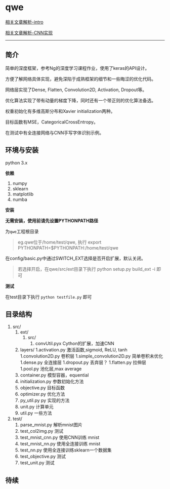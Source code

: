 # qwe
[相关文章解析-intro](http://www.cnblogs.com/pigbreeder/p/8375935.html)

[相关文章解析-CNN实现](http://www.cnblogs.com/pigbreeder/p/8376034.html)

---

## 简介
简单的深度框架，参考Ng的深度学习课程作业，使用了keras的API设计。

方便了解网络具体实现，避免深陷于成熟框架的细节和一些晦涩的优化代码。

网络层实现了Dense, Flatten, Convolution2D, Activation, Dropout等。

优化算法实现了带有动量的梯度下降，同时还有一个带正则的优化算法备选。

权重初始化有多维高斯分布和Xavier initialization两种。

目标函数有MSE，CategoricalCrossEntropy。

在测试中有全连接网络与CNN手写字体识别示例。

## 环境与安装

python 3.x

**依赖**
1. numpy
2. sklearn
2. matplotlib
2. numba

**安装**

**无需安装，使用前请先设置PYTHONPATH路径**

为`qwe`工程根目录

> eg.qwe位于/home/test/qwe, 执行 export PYTHONPATH=$PYTHONPATH:/home/test/qwe

在config/basic.py中通过SWITCH_EXT选择是否开启扩展，默认关闭。
> 若选择开启，在qwe/src/ext目录下执行 python setup.py build_ext -i 即可

**测试**

在test目录下执行 `python testfile.py` 即可

## 目录结构

1. src/
    1. ext/
        1. src/
            1. convUtil.pyx Cython的扩展，加速CNN
    2. layers/
        1.activation.py 激活函数,sigmoid, ReLU, tanh
        1.convolution2D.py 卷积层
        1.simple_convolution2D.py 简单卷积未优化
        1.dense.py   全连接层
        1.dropout.py 丢弃层？
        1.flatten.py 拉伸层
        1.pool.py 池化层,max average
    3. container.py  模型容器，equential
    3. initialization.py 参数初始化方法
    3. objective.py 目标函数 
    3. optimizer.py 优化方法
    3. py_util.py py 实现的方法
    3. unit.py 计算单元
    3. util.py 一些方法
2. test/
    1. parse_mnist.py 解析mnist图片
    1. test_col2img.py 测试
    1. test_mnist_cnn.py 使用CNN训练 mnist
    1. test_mnist_nn.py 使用全连接训练 mnist
    1. test_nn.py 使用全连接训练sklearn一个数据集
    1. test_objective.py 测试
    1. test_unit.py 测试


## 待续
